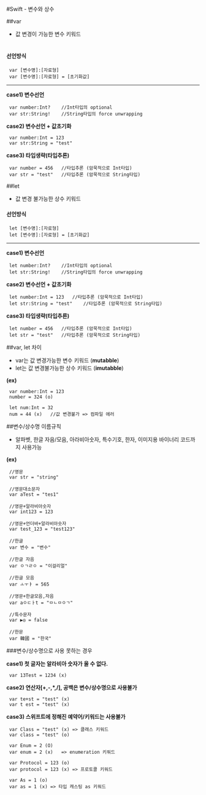 
#Swift - 변수와 상수

##var
* 값 변경이 가능한 변수 키워드 </br></br>

#### 선언방식
```
 var [변수명]:[자료형]
 var [변수명]:[자료형] = [초기화값]
```
-------

**case1) 변수선언**
```{.swift}
 var number:Int?	//Int타입의 optional
 var str:String!	//String타입의 force unwrapping
```

**case2) 변수선언 + 값초기화**
```{.swift}
 var number:Int = 123
 var str:String = "test"
```

**case3) 타입생략(타입추론)**
```{.swift}
 var number = 456 	//타입추론 (암묵적으로 Int타입)
 var str = "test"	//타입추론 (암묵적으로 String타입)
```


##let
* 값 변경 불가능한 상수 키워드

#### 선언방식
```
 let [변수명]:[자료형]
 let [변수명]:[자료형] = [초기화값]
```
-------

**case1) 변수선언**
```{.swift}
 let number:Int?	//Int타입의 optional
 let str:String!	//String타입의 force unwrapping
```

**case2) 변수선언 + 값초기화**
```{.swift}
 let number:Int = 123	//타입추론 (암묵적으로 Int타입)
 let str:String = "test"	//타입추론 (암묵적으로 String타입)
```

**case3) 타입생략(타입추론)**
```{.swift}
 let number = 456 	//타입추론 (암묵적으로 Int타입)
 let str = "test"	//타입추론 (암묵적으로 String타입)
```

##var, let 차이
* var는 값 변경가능한 변수 키워드 (**mutabble**)
* let는 값 변경불가능한 상수 키워드 (**imutabble**)

**(ex)**
```{.swift}
 var number:Int = 123
 number = 324 (o)
 
 let num:Int = 32
 num = 44 (x)	//값 변경불가 => 컴파일 에러
```

##변수/상수명 이름규칙
* 알파벳, 한글 자음/모음, 아라비아숫자, 특수기호, 한자, 이미지용 바이너리 코드까지 사용가능

**(ex)**
```{.swift}
 //영문
 var str = "string"
 
 //영문대소문자
 var aTest = "tes1"
 
 //영문+알라비아숫자
 var int123 = 123
 
 //영문+언더바+알라비아숫자
 var test_123 = "test123"
 
 //한글
 var 변수 = "변수"
 
 //한글 자음
 var ㅇㄱㄹㅇ = "이걸리얼"
 
 //한글 모음
 var ㅗㅜㅑ = 565
 
 //영문+한글모음,자음
 var aㅇㄷㅏt = "ㅁㄴㅁㅇㄱ"
 
 //특수문자
 var ▶︎◎ = false
 
 //한문
 var 韓國 = "한국"
```

###변수/상수명으로 사용 못하는 경우

**case1) 첫 글자는 알라비아 숫자가 올 수 없다.**
```
 var 13Test = 1234 (x)
```

**case2) 연산자[+,-,*,/], 공백은 변수/상수명으로 사용불가**
```
 var te+st = "test" (x)
 var t est = "test" (x)
```

**case3) 스위프트에 정해진 예약어/키워드는 사용불가**
```
 var Class = "test" (x)	=> 클래스 키워드
 var class = "test" (o)
 
 var Enum = 2 (O)
 var enum = 2 (x)	=> enumeration 키워드
 
 var Protocol = 123 (o)
 var protocol = 123 (x) => 프로토콜 키워드
 
 var As = 1 (o)
 var as = 1 (x)	=> 타입 캐스팅 as 키워드
```